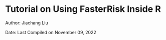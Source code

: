 # Tutorial on Using FasterRisk Inside R

Author: Jiachang Liu

Date: Last Compiled on November 09, 2022
